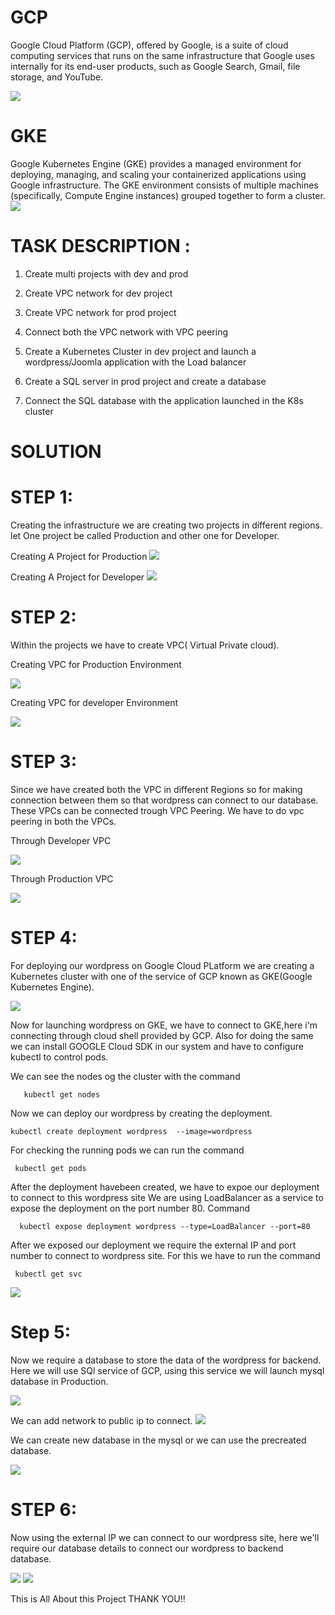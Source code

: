 #   GCP
 Google Cloud Platform (GCP), offered by Google, 
 is a suite of cloud computing services that
 runs on the same infrastructure that Google
 uses internally for its end-user products,
 such as Google Search, Gmail, file storage, 
 and YouTube.
 
 
 <img src="gcp.png">
 
 
 
# GKE
 Google Kubernetes Engine (GKE) provides a managed 
 environment for deploying, managing, and scaling
 your containerized applications using Google
 infrastructure. The GKE environment consists of 
 multiple machines (specifically, Compute Engine 
 instances) grouped together to form a cluster.
<img src="gkeq.png">



# TASK DESCRIPTION :

1. Create multi projects with dev and prod

2. Create VPC network for dev project

3. Create VPC network for prod project

4. Connect both the VPC network with VPC peering

5. Create a Kubernetes Cluster in dev project and launch a wordpress/Joomla application with the Load balancer

6. Create a SQL server in prod project and create a database

7. Connect the SQL database with the application launched in the K8s cluster


# SOLUTION


# STEP 1:

Creating the infrastructure  we are creating two projects in different regions.
let One project be called Production and other one for Developer.

Creating A Project for Production 
 <img src="prodpro.png">



Creating A Project for Developer
 <img src="devpro.png">


# STEP 2:

Within the projects we have to create VPC( Virtual Private cloud).

Creating VPC for Production Environment

 <img src="vpcprod.png">
 
 
 
 Creating VPC for developer Environment
  
  <img src="devvpc.png">
  
  

# STEP 3:

Since we have created both the VPC in different Regions so for making connection between them so that 
wordpress can connect to our database. These VPCs can be connected trough VPC Peering.
We have to do vpc peering in both the VPCs.

Through Developer VPC

 <img src="peerdev.png">
  
 
Through Production VPC

 <img src="peerprod.png">


# STEP 4:

For deploying our wordpress on Google Cloud PLatform we are creating a Kubernetes cluster with one of the
service of GCP known as GKE(Google Kubernetes Engine).

<img src="gke.png">



Now for launching wordpress on GKE, we have to connect to GKE,here i'm connecting through cloud shell provided by GCP.
Also for doing the same we can install GOOGLE Cloud SDK in our system and have to configure kubectl to control pods.

We can see the nodes og the cluster with the command

       kubectl get nodes

Now we can deploy our wordpress by creating the deployment.
  
    kubectl create deployment wordpress  --image=wordpress

For checking the running pods we can run the command

     kubectl get pods

After the deployment havebeen created, we have to expoe our deployment to connect to this wordpress site
We are using LoadBalancer as a service to expose the deployment on the port number 80.
Command

      kubectl expose deployment wordpress --type=LoadBalancer --port=80

After we exposed our deployment we require the external IP and port number to connect to wordpress site.
For this we have to run the command 

     kubectl get svc
     
     
  <img src="svc.png"> 
  
  
  
     
 # Step 5:
 Now we require a database to store the data of the wordpress for backend. Here we will use SQl service of 
 GCP, using this service we will launch mysql database in Production.
 
 <img src="sql2.png">
 
 
 
 We can add network to public ip to connect.
  <img src="net.png">
 
 
  
 We can create new database in the mysql or we can use the precreated database.
 
  <img src="sql4.png">
  
  
 # STEP 6:
 Now using the external IP we can connect to our wordpress site, here we'll require our database details to connect our 
 wordpress to backend database.
 
 
 <img src="wphp.png">
 
 
 
 <img src="wp4.png">
 
     
     
     
   This is All About this  Project
   THANK YOU!!
     
     
     
     
     
     
     
     
     
     
     
     
     
     
     
     
     
